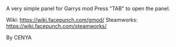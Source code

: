 A very simple panel for Garrys mod
Press "TAB" to open the panel.


Wiki: https://wiki.facepunch.com/gmod/
Steamworks: https://wiki.facepunch.com/steamworks/

By CENYA